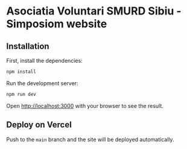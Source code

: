 # Asociatia Voluntari SMURD Sibiu - Simposiom website

## Installation

First, install the dependencies:

```bash
npm install
```

Run the development server:

```bash
npm run dev
```

Open [http://localhost:3000](http://localhost:3000) with your browser to see the result.

## Deploy on Vercel

Push to the `main` branch and the site will be deployed automatically.


